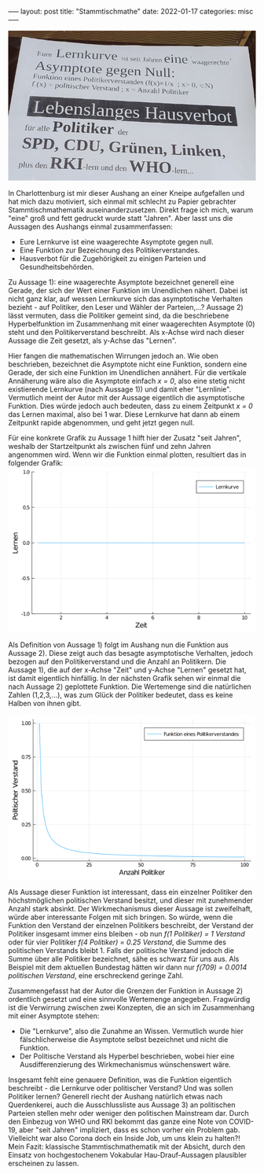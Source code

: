 –––
layout: post
title: "Stammtischmathe"
date: 2022-01-17
categories: misc
–––

![Ein Foto vom Aushang](/assets/Aushang.png)

In Charlottenburg ist mir dieser Aushang an einer Kneipe aufgefallen und hat mich dazu motiviert, sich einmal mit schlecht zu Papier gebrachter Stammtischmathematik auseinanderzusetzen. Direkt frage ich mich, warum "eine" groß und fett gedruckt wurde statt "Jahren". Aber lasst uns die Aussagen des Aushangs einmal zusammenfassen:

- Eure Lernkurve ist eine waagerechte Asymptote gegen null.
- Eine Funktion zur Bezeichnung des Politikerverstandes.
- Hausverbot für die Zugehörigkeit zu einigen Parteien und Gesundheitsbehörden.

Zu Aussage 1): eine waagerechte Asymptote bezeichnet generell eine Gerade, der sich der Wert einer Funktion im Unendlichen nähert. Dabei ist nicht ganz klar, auf wessen Lernkurve sich das asymptotische Verhalten bezieht - auf Politiker, den Leser und Wähler der Parteien,...? 
Aussage 2) lässt vermuten, dass die Politiker gemeint sind, da die beschriebene Hyperbelfunktion im Zusammenhang mit einer waagerechten Asymptote (0) steht und den Politikerverstand beschreibt. Als x-Achse wird nach dieser Aussage die Zeit gesetzt, als y-Achse das "Lernen".

Hier fangen die mathematischen Wirrungen jedoch an. Wie oben beschrieben, bezeichnet die Asymptote nicht eine Funktion, sondern eine Gerade, der sich eine Funktion im Unendlichen annähert. Für die vertikale Annäherung wäre also die Asymptote einfach *x = 0*, also eine stetig nicht existierende Lernkurve (nach Aussage 1)) und damit eher "Lernlinie". 
Vermutlich meint der Autor mit der Aussage eigentlich die asymptotische Funktion. Dies würde jedoch auch bedeuten, dass zu einem Zeitpunkt *x = 0* das Lernen maximal, also bei 1 war. Diese Lernkurve hat dann ab einem Zeitpunkt rapide abgenommen, und geht jetzt gegen null. 

Für eine konkrete Grafik zu Aussage 1 hilft hier der Zusatz "seit Jahren", weshalb der Startzeitpunkt als zwischen fünf und zehn Jahren angenommen wird. Wenn wir die Funktion einmal plotten, resultiert das in folgender Grafik:
![Plot einer Asymptote](/assets/asymptote.png)

Als Definition von Aussage 1) folgt im Aushang nun die Funktion aus Aussage 2). Diese zeigt auch das besagte asymptotische Verhalten, jedoch bezogen auf den Politikerverstand und die Anzahl an Politikern. Die Aussage 1), die auf der x-Achse "Zeit" und y-Achse "Lernen" gesetzt hat, ist damit eigentlich hinfällig. In der nächsten Grafik sehen wir einmal die nach Aussage 2) geplottete Funktion. Die Wertemenge sind die natürlichen Zahlen (1,2,3,...), was zum Glück der Politiker bedeutet, dass es keine Halben von ihnen gibt.

![Plot des Politikerverstandes](/assets/Politikerverstand.png)

Als Aussage dieser Funktion ist interessant, dass ein einzelner Politiker den höchstmöglichen politischen Verstand besitzt, und dieser mit zunehmender Anzahl stark absinkt. Der Wirkmechanismus dieser Aussage ist zweifelhaft, würde aber interessante Folgen mit sich bringen. So würde, wenn die Funktion den Verstand der einzelnen Politikers beschreibt, der Verstand der Politiker insgesamt immer eins bleiben - ob nun *f(1 Politiker) = 1 Verstand* oder für vier Politiker *f(4 Politiker) = 0.25 Verstand*, die Summe des politischen Verstands bleibt 1. 
Falls der politische Verstand jedoch die Summe über alle Politiker bezeichnet, sähe es schwarz für uns aus. Als Beispiel mit dem aktuellen Bundestag hätten wir dann nur *f(709) = 0.0014 politischen Verstand*, eine erschreckend geringe Zahl. 

Zusammengefasst hat der Autor die Grenzen der Funktion in Aussage 2) ordentlich gesetzt und eine sinnvolle Wertemenge angegeben. Fragwürdig ist die Verwirrung zwischen zwei Konzepten, die an sich im Zusammenhang mit einer Asymptote stehen:
- Die "Lernkurve", also die Zunahme an Wissen. Vermutlich wurde hier fälschlicherweise die Asymptote selbst bezeichnet und nicht die Funktion.
- Der Politische Verstand als Hyperbel beschrieben, wobei hier eine Ausdifferenzierung des Wirkmechanismus wünschenswert wäre.

Insgesamt fehlt eine genauere Definition, was die Funktion eigentlich beschreibt - die Lernkurve oder politischer Verstand? Und was sollen Politiker lernen? Generell riecht der Aushang natürlich etwas nach Querdenkerei, auch die Ausschlussliste aus Aussage 3) an politischen Parteien stellen mehr oder weniger den politischen Mainstream dar. Durch den Einbezug von WHO und RKI bekommt das ganze eine Note von COVID-19, aber "seit Jahren" impliziert, dass es schon vorher ein Problem gab. Vielleicht war also Corona doch ein Inside Job, um uns klein zu halten?! 
Mein Fazit: klassische Stammtischmathematik mit der Absicht, durch den Einsatz von hochgestochenem Vokabular Hau-Drauf-Aussagen plausibler erscheinen zu lassen.
